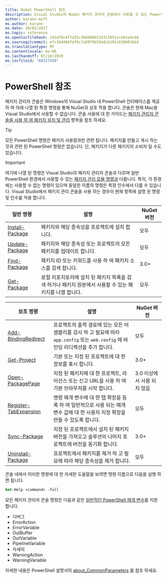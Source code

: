 ```yaml
---
title: NuGet PowerShell 참조
description: Visual Studio의 NuGet 패키지 관리자 콘솔에서 사용할 수 있는 PowerShell 명령에 대 한 전체 참조입니다.
author: karann-msft
ms.author: karann
ms.date: 10/02/2017
ms.topic: reference
ms.openlocfilehash: 142af9c4f7d25c3b0d986524313851cceb1e4c60
ms.sourcegitcommit: efc18d484fdf0c7a8979b564dcb191c030601bb4
ms.translationtype: MT
ms.contentlocale: ko-KR
ms.lasthandoff: 07/18/2019
ms.locfileid: "68327930"
---
```

# <a name="powershell-reference"></a>PowerShell 참조

패키지 관리자 콘솔은 Windows의 Visual Studio 내 PowerShell 인터페이스를 제공 하 여 아래 나열 된 특정 명령을 통해 NuGet과 상호 작용 합니다. 콘솔은 현재 Mac용 Visual Studio에서 사용할 수 없습니다. 콘솔 사용에 대 한 가이드는 [패키지 관리자 콘솔을 사용 하 여 패키지 설치 및 관리](../consume-packages/install-use-packages-powershell.md) 항목을 참조 하세요.

> [!Tip]
> 모든 PowerShell 명령은 패키지 사용량과만 관련 됩니다. 패키지를 만들고 게시 하는 것과 관련 된 PowerShell 명령은 없습니다. 단, 패키지가 다른 패키지의 소비자 일 수도 있습니다.

> [!Important]
> 여기에 나열 된 명령은 Visual Studio의 패키지 관리자 콘솔과 다르며 일반 PowerShell 환경에서 사용할 수 있는 [패키지 관리 모듈 명령과](/powershell/module/packagemanagement/?view=powershell-6) 다릅니다. 특히, 각 환경에는 사용할 수 없는 명령이 있으며 동일한 이름의 명령은 특정 인수에서 다를 수 있습니다. Visual Studio에서 패키지 관리 콘솔을 사용 하는 경우이 현재 항목에 설명 된 명령 및 인수를 적용 합니다.

| 일반 명령 | 설명 | NuGet 버전 |
| --- | --- | --- |
| [Install-Package](ps-reference/ps-ref-install-package.md) | 패키지와 해당 종속성을 프로젝트에 설치 합니다. | 모두 |
| [Update-Package](ps-reference/ps-ref-update-package.md) | 패키지와 해당 종속성 또는 프로젝트의 모든 패키지를 업데이트 합니다. | 모두 |
| [Find-Package](ps-reference/ps-ref-find-package.md) | 패키지 ID 또는 키워드를 사용 하 여 패키지 소스를 검색 합니다. | 3.0+ |
| [Get-Package](ps-reference/ps-ref-get-package.md) | 로컬 리포지토리에 설치 된 패키지 목록을 검색 하거나 패키지 원본에서 사용할 수 있는 패키지를 나열 합니다. | 모두 |

| 보조 명령 | 설명 | NuGet 버전 |
| --- | --- | --- |
| [Add-BindingRedirect](ps-reference/ps-ref-add-bindingredirect.md) | 프로젝트의 출력 경로에 있는 모든 어셈블리를 검사 하 고 필요에 따라 `app.config` 또는 `web.config` 에 바인딩 리디렉션을 추가 합니다. | 모두 |
| [Get-Project](ps-reference/ps-ref-get-project.md) | 기본 또는 지정 된 프로젝트에 대 한 정보를 표시 합니다. | 3.0+ |
| [Open-PackagePage](ps-reference/ps-ref-open-packagepage.md) | 지정 된 패키지에 대 한 프로젝트, 라이선스 또는 신고 URL을 사용 하 여 기본 브라우저를 시작 합니다. | 3\.0 이상에서 사용 되지 않음 |
| [Register-TabExpansion](ps-reference/ps-ref-register-tabexpansion.md) | 명령 매개 변수에 대 한 탭 확장을 등록 하 여 일반적으로 사용 되는 매개 변수 값에 대 한 사용자 지정 확장을 만들 수 있도록 합니다. | 모두 |
| [Sync-Package](ps-reference/ps-ref-sync-package.md) | 지정 된 프로젝트에서 설치 된 패키지 버전을 가져오고 솔루션의 나머지 프로젝트에 버전을 동기화 합니다. | 3.0+ |
| [Uninstall-Package](ps-reference/ps-ref-uninstall-package.md) | 프로젝트에서 패키지를 제거 하 고 필요에 따라 해당 종속성을 제거 합니다. | 모두 |

콘솔 내에서 이러한 명령에 대 한 자세한 도움말을 보려면 명령 이름으로 다음을 실행 하면 됩니다.

```ps
Get-Help <command> -full
```

모든 패키지 관리자 콘솔 명령은 다음과 같은 [일반적인 PowerShell 매개 변수](http://go.microsoft.com/fwlink/?LinkID=113216)를 지원 합니다.

- 디버그
- ErrorAction
- ErrorVariable
- OutBuffer
- OutVariable
- PipelineVariable
- 자세히
- WarningAction
- WarningVariable

자세한 내용은 PowerShell 설명서의 [about_CommonParameters](http://go.microsoft.com/fwlink/?LinkID=113216) 를 참조 하세요.
